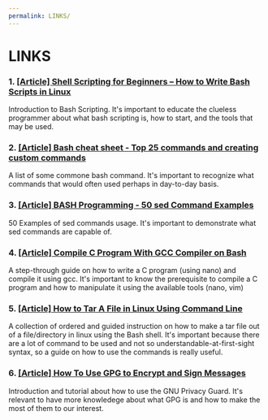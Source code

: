 ```yaml
---
permalink: LINKS/
---
```




# LINKS

### 1. [ [Article] Shell Scripting for Beginners – How to Write Bash Scripts in Linux](https://www.google.com/amp/s/www.freecodecamp.org/news/shell-scripting-crash-course-how-to-write-bash-scripts-in-linux/amp/ )
Introduction to Bash Scripting.
It's important to educate the clueless programmer about what bash scripting is, how to start, and the tools that may be used.

### 2. [ [Article] Bash cheat sheet - Top 25 commands and creating custom commands](https://www.educative.io/blog/bash-shell-command-cheat-sheet)
A list of some commone bash command.
It's important to recognize what commands that would often used perhaps in day-to-day basis.

### 3. [ [Article] BASH Programming - 50 sed Command Examples](https://linuxhint.com/50_sed_command_examples/#s6)
50 Examples of sed commands usage.
It's important to demonstrate what sed commands are capable of.

### 4. [ [Article] Compile C Program With GCC Compiler on Bash](https://developerinsider.co/compile-c-program-with-gcc-compiler-on-bash-on-ubuntu-on-windows-10/)
A step-through guide on how to write a C program (using nano) and compile it using gcc.
It's important to know the prerequisite to compile a C program and how to manipulate it using the available tools (nano, vim)

### 5. [ [Article] How to Tar A File in Linux Using Command Line](https://www.cyberciti.biz/faq/how-to-tar-a-file-in-linux-using-command-line/)
A collection of ordered and guided instruction on how to make a tar file out of a file/directory in linux using the Bash shell.
It's important because there are a lot of command to be used and not so understandable-at-first-sight syntax, so a guide on how to use the commands is really useful.

### 6. [ [Article] How To Use GPG to Encrypt and Sign Messages](https://www.digitalocean.com/community/tutorials/how-to-use-gpg-to-encrypt-and-sign-messages)
Introduction and tutorial about how to use the GNU Privacy Guard.
It's relevant to have more knowledege about what GPG is and how to make the most of them to our interest.



